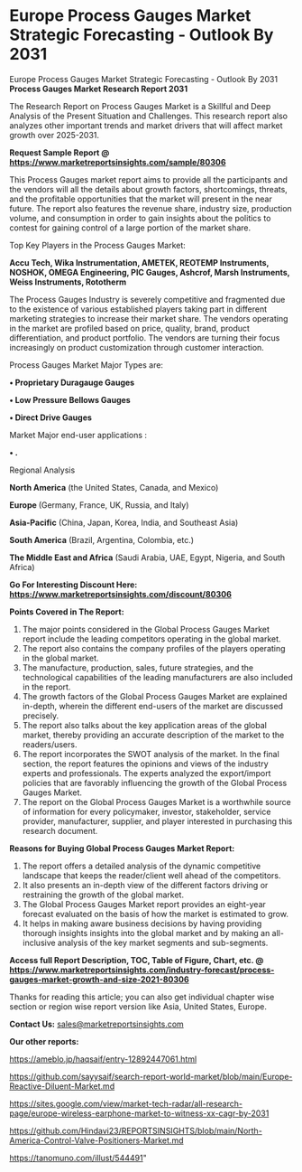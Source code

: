 # Europe Process Gauges Market Strategic Forecasting - Outlook By 2031
Europe Process Gauges Market Strategic Forecasting - Outlook By 2031
<strong>Process Gauges Market Research Report 2031</strong>

The Research Report on Process Gauges Market is a Skillful and Deep Analysis of the Present Situation and Challenges. This research report also analyzes other important trends and market drivers that will affect market growth over 2025-2031.

<strong>Request Sample Report @ <a href=https://www.marketreportsinsights.com/sample/80306>https://www.marketreportsinsights.com/sample/80306</a></strong>

This Process Gauges market report aims to provide all the participants and the vendors will all the details about growth factors, shortcomings, threats, and the profitable opportunities that the market will present in the near future. The report also features the revenue share, industry size, production volume, and consumption in order to gain insights about the politics to contest for gaining control of a large portion of the market share.

Top Key Players in the Process Gauges Market:

<strong>Accu Tech, Wika Instrumentation, AMETEK, REOTEMP Instruments, NOSHOK, OMEGA Engineering, PIC Gauges, Ashcrof, Marsh Instruments, Weiss Instruments, Rototherm</strong>

The Process Gauges Industry is severely competitive and fragmented due to the existence of various established players taking part in different marketing strategies to increase their market share. The vendors operating in the market are profiled based on price, quality, brand, product differentiation, and product portfolio. The vendors are turning their focus increasingly on product customization through customer interaction.

Process Gauges Market Major Types are:

<strong>• Proprietary Duragauge Gauges

• Low Pressure Bellows Gauges

• Direct Drive Gauges</strong>

Market Major end-user applications :

<strong>• .</strong>

Regional Analysis

</u><strong><b>North America</b></strong> (the United States, Canada, and Mexico)

<strong><b>Europe </b></strong>(Germany, France, UK, Russia, and Italy)

<strong><b>Asia-Pacific</b></strong> (China, Japan, Korea, India, and Southeast Asia)

<strong><b>South America</b></strong> (Brazil, Argentina, Colombia, etc.)

<strong><b>The Middle East and Africa</b></strong> (Saudi Arabia, UAE, Egypt, Nigeria, and South Africa)

<strong>Go For Interesting Discount Here: <a href=https://www.marketreportsinsights.com/discount/80306>https://www.marketreportsinsights.com/discount/80306</a></strong>

<strong>Points Covered in The Report:</strong>
<ol>
  <li>The major points considered in the Global Process Gauges Market report include the leading competitors operating in the global market.</li>
  <li>The report also contains the company profiles of the players operating in the global market.</li>
  <li>The manufacture, production, sales, future strategies, and the technological capabilities of the leading manufacturers are also included in the report.</li>
  <li>The growth factors of the Global Process Gauges Market are explained in-depth, wherein the different end-users of the market are discussed precisely.</li>
  <li>The report also talks about the key application areas of the global market, thereby providing an accurate description of the market to the readers/users.</li>
  <li>The report incorporates the SWOT analysis of the market. In the final section, the report features the opinions and views of the industry experts and professionals. The experts analyzed the export/import policies that are favorably influencing the growth of the Global Process Gauges Market.</li>
  <li>The report on the Global Process Gauges Market is a worthwhile source of information for every policymaker, investor, stakeholder, service provider, manufacturer, supplier, and player interested in purchasing this research document.</li>
</ol>
<strong>Reasons for Buying Global Process Gauges Market Report:</strong>

<ol>
  <li>The report offers a detailed analysis of the dynamic competitive landscape that keeps the reader/client well ahead of the competitors.</li>
  <li>It also presents an in-depth view of the different factors driving or restraining the growth of the global market.</li>
  <li>The Global Process Gauges Market report provides an eight-year forecast evaluated on the basis of how the market is estimated to grow.</li>
  <li>It helps in making aware business decisions by having providing thorough insights insights into the global market and by making an all-inclusive analysis of the key market segments and sub-segments.</li>
</ol>
<strong>Access full Report Description, TOC, Table of Figure, Chart, etc. @ <a href=https://www.marketreportsinsights.com/industry-forecast/process-gauges-market-growth-and-size-2021-80306>https://www.marketreportsinsights.com/industry-forecast/process-gauges-market-growth-and-size-2021-80306</a></strong>


Thanks for reading this article; you can also get individual chapter wise section or region wise report version like Asia, United States, Europe.

<strong>Contact Us:</strong>
sales@marketreportsinsights.com

<strong>Our other reports:</strong>

<a href=https://ameblo.jp/haqsaif/entry-12892447061.html>https://ameblo.jp/haqsaif/entry-12892447061.html</a>

<a href=https://github.com/sayysaif/search-report-world-market/blob/main/Europe-Reactive-Diluent-Market.md>https://github.com/sayysaif/search-report-world-market/blob/main/Europe-Reactive-Diluent-Market.md</a>

<a href=https://sites.google.com/view/market-tech-radar/all-research-page/europe-wireless-earphone-market-to-witness-xx-cagr-by-2031>https://sites.google.com/view/market-tech-radar/all-research-page/europe-wireless-earphone-market-to-witness-xx-cagr-by-2031</a>

<a href=https://github.com/Hindavi23/REPORTSINSIGHTS/blob/main/North-America-Control-Valve-Positioners-Market.md>https://github.com/Hindavi23/REPORTSINSIGHTS/blob/main/North-America-Control-Valve-Positioners-Market.md</a>

<a href=https://tanomuno.com/illust/544491>https://tanomuno.com/illust/544491</a>"
